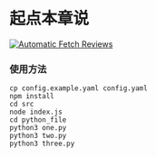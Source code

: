 # 起点本章说
[![Automatic Fetch Reviews](https://github.com/auto-bot-ty/qidian-chapterReview/actions/workflows/fetch.yml/badge.svg?branch=dev)](https://github.com/auto-bot-ty/qidian-chapterReview/actions/workflows/fetch.yml)


### 使用方法
```
cp config.example.yaml config.yaml
npm install
cd src
node index.js
cd python_file
python3 one.py
python3 two.py
python3 three.py

```

